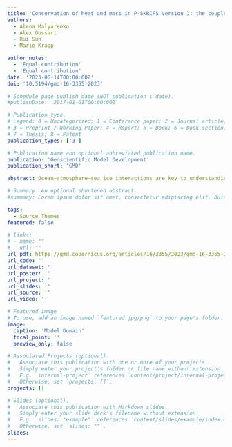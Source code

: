 ```yaml
---
title: 'Conservation of heat and mass in P-SKRIPS version 1: the coupled atmosphere–ice–ocean model of the Ross Sea'
authors:
  - Alena Malyarenko
  - Alex Gossart
  - Rui Sun 
  - Mario Krapp

author_notes:
  - 'Equal contribution'
  - 'Equal contribution'
date: '2023-06-14T00:00:00Z'
doi: '10.5194/gmd-16-3355-2023'

# Schedule page publish date (NOT publication's date).
#publishDate: '2017-01-01T00:00:00Z'

# Publication type.
# Legend: 0 = Uncategorized; 1 = Conference paper; 2 = Journal article;
# 3 = Preprint / Working Paper; 4 = Report; 5 = Book; 6 = Book section;
# 7 = Thesis; 8 = Patent
publication_types: ['3']

# Publication name and optional abbreviated publication name.
publication: 'Geoscientific Model Development'
publication_short: 'GMD'

abstract: Ocean–atmosphere–sea ice interactions are key to understanding the future of the Southern Ocean and the Antarctic continent. Regional coupled climate–sea ice–ocean models have been developed for several polar regions; however the conservation of heat and mass fluxes between coupled models is often overlooked due to computational difficulties. At regional scale, the non-conservation of water and energy can lead to model drift over multi-year model simulations. Here we present P-SKRIPS version 1, a new version of the SKRIPS coupled model setup for the Ross Sea region. Our development includes a full conservation of heat and mass fluxes transferred between the climate (PWRF) and sea ice–ocean (MITgcm) models. We examine open water, sea ice cover, and ice sheet interfaces. We show the evidence of the flux conservation in the results of a 1-month-long summer and 1-month-long winter test experiment. P-SKRIPS v.1 shows the implications of conserving heat flux over the Terra Nova Bay and Ross Sea polynyas in August 2016, eliminating the mismatch between total flux calculation in PWRF and MITgcm up to 922 W m−2.

# Summary. An optional shortened abstract.
#summary: Lorem ipsum dolor sit amet, consectetur adipiscing elit. Duis posuere tellus ac convallis placerat. Proin tincidunt magna sed ex sollicitudin condimentum.

tags:
  - Source Themes
featured: false

# links:
# - name: ""
#   url: ""
url_pdf: https://gmd.copernicus.org/articles/16/3355/2023/gmd-16-3355-2023.pdf
url_code: ''
url_dataset: ''
url_poster: ''
url_project: ''
url_slides: ''
url_source: ''
url_video: ''

# Featured image
# To use, add an image named `featured.jpg/png` to your page's folder.
image:
  caption: 'Model Domain'
  focal_point: ''
  preview_only: false

# Associated Projects (optional).
#   Associate this publication with one or more of your projects.
#   Simply enter your project's folder or file name without extension.
#   E.g. `internal-project` references `content/project/internal-project/index.md`.
#   Otherwise, set `projects: []`.
projects: []

# Slides (optional).
#   Associate this publication with Markdown slides.
#   Simply enter your slide deck's filename without extension.
#   E.g. `slides: "example"` references `content/slides/example/index.md`.
#   Otherwise, set `slides: ""`.
slides:
---
```


